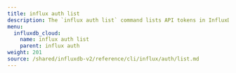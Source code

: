 ```yaml
---
title: influx auth list
description: The `influx auth list` command lists API tokens in InfluxDB.
menu:
  influxdb_cloud:
    name: influx auth list
    parent: influx auth
weight: 201
source: /shared/influxdb-v2/reference/cli/influx/auth/list.md
---
```


<!-- The content of this file is at 
// SOURCE content/shared/influxdb-v2/reference/cli/influx/auth/list.md-->
